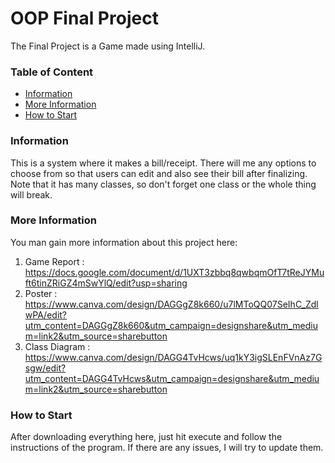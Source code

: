 # OOP Final Project
The Final Project is a Game made using IntelliJ.

### Table of Content 
- [Information](#information)
- [More Information](#more-information)
- [How to Start](#results)


### Information 
This is a system where it makes a bill/receipt. There will me any options to choose from so that users can edit and also see their bill after finalizing. Note that it has many classes, so don't forget one class or the whole thing will break.

### More Information
You man gain more information about this project here:
1. Game Report : https://docs.google.com/document/d/1UXT3zbbq8qwbqmOfT7tReJYMuft6tinZRiGZ4mSwYlQ/edit?usp=sharing
2. Poster : https://www.canva.com/design/DAGGgZ8k660/u7lMToQQ07SeIhC_ZdlwPA/edit?utm_content=DAGGgZ8k660&utm_campaign=designshare&utm_medium=link2&utm_source=sharebutton
3. Class Diagram : https://www.canva.com/design/DAGG4TvHcws/uq1kY3igSLEnFVnAz7Gsgw/edit?utm_content=DAGG4TvHcws&utm_campaign=designshare&utm_medium=link2&utm_source=sharebutton

### How to Start
After downloading everything here, just hit execute and follow the instructions of the program. If there are any issues, I will try to update them. 

